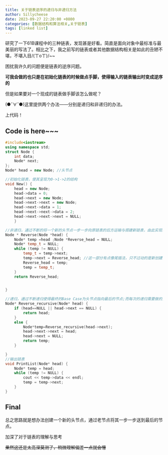 ```yaml
---
title: 关于链表逆序的递归与非递归方法
author: Sillycheese
date: 2023-09-27 22:20:00 +0800
categories: [数据结构和算法相关,关于链表]
tags: [linked list]
---
```




研究了一下61B课程中的三种链表，发现甚是好看。简直是面向对象中最标准与最美丽的写法了。相比之下，我之前写的链表或者其他数据结构相关是如此的丑陋不堪，不堪入目/(ㄒoㄒ)/~~

 困扰我许久的问题便是链表的逆序问题。

**可我会做的也只是在初始化链表的时候做点手脚，使得输入的链表输出时变成逆序的**



但是如果要对一个现成的链表做手脚该怎么做呢？

(●ˇ∀ˇ●)这里提供两个办法——分别是递归和非递归的办法。

上代码！



## Code is here~~~

```c++
#include<iostream>
using namespace std;
struct Node {
	int data;
	Node* next;
};
Node* head = new Node; //头节点

//初始化链表，使其呈现为0->1->2的结构
void New() {
	head = new Node;
	head->data = 0;
	head->next = new Node;
	head->next->next = new Node;
	head->next->data = 1;
	head->next->next->data = 2;
	head->next->next->next = NULL;
	}

//非递归，通过不断的将一个新的头节点一步一步向原链表的后方运输与搭建新链表，由此实现链表的逆序
Node * Reverse(Node *head) {
	Node* temp =head ;Node *Reverse_head = NULL;
	Node* temp_t = NULL;
	while (temp != NULL) {
		temp_t = temp->next;
		temp->next = Reverse_head; //这一部分有点像尾插法，只不过动的是新创建的头指针
		Reverse_head = temp;
		temp = temp_t;
	}
	return Reverse_head;


}

//递归，通过不断递归使得最终的Base Case为头节点指向最后的节点;而每次的递归需要做的只是令新的头节点的前一位与后一位相连，并删掉该节点
Node* Reverse_recursive(Node* head) {
	if (head==NULL || head->next == NULL) {
		return head;
	}
	else {
		Node*temp=Reverse_recursive(head->next);
		head->next->next = head;
		head->next = NULL;
		return temp;
	}

}
//输出链表
void PrintList(Node* head) {
	Node* temp = head;
	while (temp != NULL) {
		cout << temp->data << endl;
		temp = temp->next;
	}
}
```





## Final

总之思路就是想办法创建一个新的头节点，通过老节点将其一步一步送到最后的节点。

加深了对于链表的理解与思考

~~果然这还是太高深莫测了，稍微理解偏差一点就会懵~~



